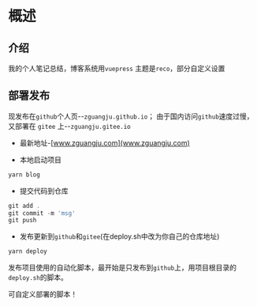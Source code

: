 # 概述

## 介绍

我的个人笔记总结，博客系统用`vuepress` 主题是`reco`，部分自定义设置

## 部署发布

现发布在`github`个人页--`zguangju.github.io`；
由于国内访问`github`速度过慢，又部署在 `gitee` 上--`zguangju.gitee.io`

- 最新地址-[www.zguangju.com](www.zguangju.com)

- 本地启动项目

```js
yarn blog
```

- 提交代码到仓库

```js
git add .
git commit -m 'msg'
git push
```

- 发布更新到`github`和`gitee`(在deploy.sh中改为你自己的仓库地址)

```js
yarn deploy
```

发布项目使用的自动化脚本，最开始是只发布到`github`上，用项目根目录的`deploy.sh`的脚本。

可自定义部署的脚本！
